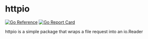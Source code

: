 # httpio

[![Go Reference](https://pkg.go.dev/badge/github.com/jobstoit/httpio.svg)](https://pkg.go.dev/github.com/jobstoit/httpio)
[![Go Report Card](https://goreportcard.com/badge/github.com/jobstoit/httpio)](https://goreportcard.com/report/github.com/jobstoit/httpio)

httpio is a simple package that wraps a file request into an io.Reader
